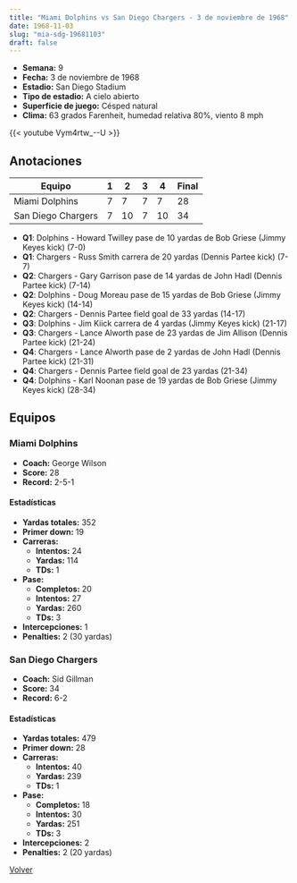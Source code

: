 ```yaml
---
title: "Miami Dolphins vs San Diego Chargers - 3 de noviembre de 1968"
date: 1968-11-03
slug: "mia-sdg-19681103"
draft: false
---
```


- **Semana:** 9
- **Fecha:** 3 de noviembre de 1968
- **Estadio:** San Diego Stadium
- **Tipo de estadio:** A cielo abierto
- **Superficie de juego:** Césped natural
- **Clima:** 63 grados Farenheit, humedad relativa 80%, viento 8 mph


{{< youtube Vym4rtw_--U >}}


## Anotaciones
| Equipo | 1 | 2 | 3 | 4 | Final |
|--------|---|---|---|---|-------|
| Miami Dolphins  | 7 | 7 | 7 | 7  | 28 |
| San Diego Chargers  | 7 | 10 | 7 | 10  | 34 |
- **Q1**: Dolphins - Howard Twilley pase de 10 yardas de Bob Griese (Jimmy Keyes kick) (7-0)
- **Q1**: Chargers - Russ Smith carrera de 20 yardas (Dennis Partee kick) (7-7)
- **Q2**: Chargers - Gary Garrison pase de 14 yardas de John Hadl (Dennis Partee kick) (7-14)
- **Q2**: Dolphins - Doug Moreau pase de 15 yardas de Bob Griese (Jimmy Keyes kick) (14-14)
- **Q2**: Chargers - Dennis Partee field goal de 33 yardas (14-17)
- **Q3**: Dolphins - Jim Kiick carrera de 4 yardas (Jimmy Keyes kick) (21-17)
- **Q3**: Chargers - Lance Alworth pase de 23 yardas de Jim Allison (Dennis Partee kick) (21-24)
- **Q4**: Chargers - Lance Alworth pase de 2 yardas de John Hadl (Dennis Partee kick) (21-31)
- **Q4**: Chargers - Dennis Partee field goal de 23 yardas (21-34)
- **Q4**: Dolphins - Karl Noonan pase de 19 yardas de Bob Griese (Jimmy Keyes kick) (28-34)


## Equipos


### Miami Dolphins
* **Coach:** George Wilson
* **Score:** 28
* **Record:** 2-5-1
#### Estadísticas
* **Yardas totales:** 352
* **Primer down:** 19
* **Carreras:**
  * **Intentos:** 24
  * **Yardas:** 114
  * **TDs:** 1
* **Pase:**
  * **Completos:** 20
  * **Intentos:** 27
  * **Yardas:** 260
  * **TDs:** 3
* **Intercepciones:** 1
* **Penalties:** 2 (30 yardas)

### San Diego Chargers
* **Coach:** Sid Gillman
* **Score:** 34
* **Record:** 6-2
#### Estadísticas
* **Yardas totales:** 479
* **Primer down:** 28
* **Carreras:**
  * **Intentos:** 40
  * **Yardas:** 239
  * **TDs:** 1
* **Pase:**
  * **Completos:** 18
  * **Intentos:** 30
  * **Yardas:** 251
  * **TDs:** 3
* **Intercepciones:** 2
* **Penalties:** 2 (20 yardas)


[Volver](/historia/1968)
